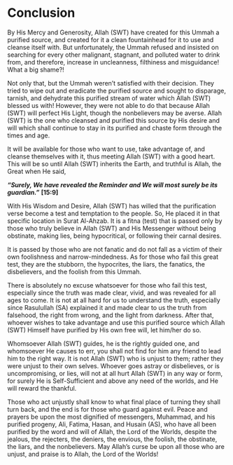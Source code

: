 Conclusion
==========

By His Mercy and Generosity, Allah (SWT) have created for this Ummah a
purified source, and created for it a clean fountainhead for it to use
and cleanse itself with. But unfortunately, the Ummah refused and
insisted on searching for every other malignant, stagnant, and polluted
water to drink from, and therefore, increase in uncleanness, filthiness
and misguidance! What a big shame?!

Not only that, but the Ummah weren’t satisfied with their decision. They
tried to wipe out and eradicate the purified source and sought to
disparage, tarnish, and dehydrate this purified stream of water which
Allah (SWT) blessed us with! However, they were not able to do that
because Allah (SWT) will perfect His Light, though the nonbelievers may
be averse. Allah (SWT) is the one who cleansed and purified this source
by His desire and will which shall continue to stay in its purified and
chaste form through the times and age.

It will be available for those who want to use, take advantage of, and
cleanse themselves with it, thus meeting Allah (SWT) with a good heart.
This will be so until Allah (SWT) inherits the Earth, and truthful is
Allah, the Great when He said,

***“Surely, We have revealed the Reminder and We will most surely be its
guardian.”*** **[15:9]**

With His Wisdom and Desire, Allah (SWT) has willed that the purification
verse become a test and temptation to the people. So, He placed it in
that specific location in Surat Al-Ahzab. It is a fitna (test) that is
passed only by those who truly believe in Allah (SWT) and His Messenger
without being obstinate, making lies, being hypocritical, or following
their carnal desires.

It is passed by those who are not fanatic and do not fall as a victim of
their own foolishness and narrow-mindedness. As for those who fail this
great test, they are the stubborn, the hypocrites, the liars, the
fanatics, the disbelievers, and the foolish from this Ummah.

There is absolutely no excuse whatsoever for those who fail this test,
especially since the truth was made clear, vivid, and was revealed for
all ages to come. It is not at all hard for us to understand the truth,
especially since Rasulullah (SA) explained it and made clear to us the
truth from falsehood, the right from wrong, and the light from darkness.
After that, whoever wishes to take advantage and use this purified
source which Allah (SWT) Himself have purified by His own free will, let
him/her do so.

Whomsoever Allah (SWT) guides, he is the rightly guided one, and
whomsoever He causes to err, you shall not find for him any friend to
lead him to the right way. It is not Allah (SWT) who is unjust to them;
rather they were unjust to their own selves. Whoever goes astray or
disbelieves, or is uncompromising, or lies, will not at all hurt Allah
(SWT) in any way or form, for surely He is Self-Sufficient and above any
need of the worlds, and He will reward the thankful.

Those who act unjustly shall know to what final place of turning they
shall turn back, and the end is for those who guard against evil. Peace
and prayers be upon the most dignified of messengers, Muhammad, and his
purified progeny, Ali, Fatima, Hasan, and Husain (AS), who have all been
purified by the word and will of Allah, the Lord of the Worlds, despite
the jealous, the rejecters, the deniers, the envious, the foolish, the
obstinate, the liars, and the nonbelievers. May Allah’s curse be upon
all those who are unjust, and praise is to Allah, the Lord of the
Worlds!


